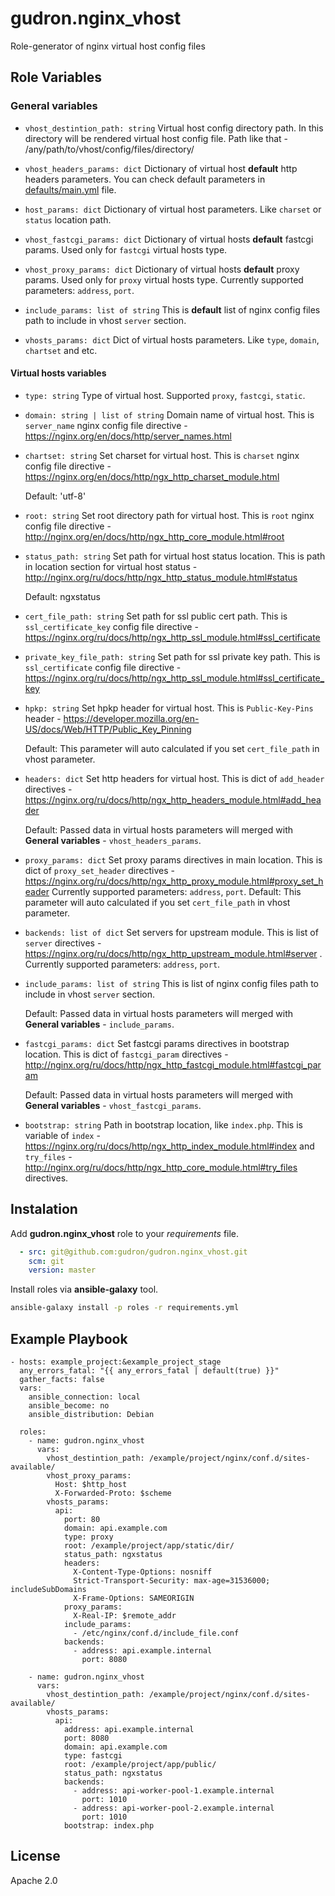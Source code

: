 gudron.nginx_vhost
=========

Role-generator of nginx virtual host config files

Role Variables
--------------

### General variables

  * `vhost_destintion_path: string`
    Virtual host config directory path. In this directory will be rendered virtual host config file. Path like that - /any/path/to/vhost/config/files/directory/

  * `vhost_headers_params: dict`
    Dictionary of virtual host **default** http headers parameters. You can check default parameters in [defaults/main.yml](defaults/main.yml) file.

  * `host_params: dict`
    Dictionary of virtual host parameters. Like `charset` or `status` location path.

  * `vhost_fastcgi_params: dict`
    Dictionary of virtual hosts **default** fastcgi params. Used only for `fastcgi` virtual hosts type.

  * `vhost_proxy_params: dict`
    Dictionary of virtual hosts **default** proxy params. Used only for `proxy` virtual hosts type.
 Currently supported parameters: `address`, `port`.
  * `include_params: list of string`
    This is **default** list of nginx config files path to include in vhost `server` section.

  * `vhosts_params: dict`
    Dict of virtual hosts parameters. Like `type`, `domain`, `chartset` and etc.

#### Virtual hosts variables

  * `type: string`
    Type of virtual host. Supported `proxy`, `fastcgi`, `static`.

  * `domain: string | list of string`
    Domain name of virtual host. This is `server_name` nginx config file directive - https://nginx.org/en/docs/http/server_names.html

  * `chartset: string`
    Set charset for virtual host. This is `charset` nginx config file directive - https://nginx.org/en/docs/http/ngx_http_charset_module.html

    Default: 'utf-8'

  * `root: string`
    Set root directory path for virtual host. This is `root` nginx config file directive - http://nginx.org/en/docs/http/ngx_http_core_module.html#root

  * `status_path: string`
    Set path for virtual host status location. This is path in location section for virtual host status - http://nginx.org/ru/docs/http/ngx_http_status_module.html#status

    Default: ngxstatus

  * `cert_file_path: string`
    Set path for ssl public cert path. This is `ssl_certificate_key` config file directive - https://nginx.org/ru/docs/http/ngx_http_ssl_module.html#ssl_certificate

  * `private_key_file_path: string`
    Set path for ssl private key path. This is `ssl_certificate` config file directive - https://nginx.org/ru/docs/http/ngx_http_ssl_module.html#ssl_certificate_key

  * `hpkp: string`
    Set hpkp header for virtual host. This is `Public-Key-Pins` header - https://developer.mozilla.org/en-US/docs/Web/HTTP/Public_Key_Pinning

    Default: This parameter will auto calculated if you set `cert_file_path` in vhost parameter.

  * `headers: dict`
    Set http headers for virtual host. This is dict of `add_header` directives - https://nginx.org/ru/docs/http/ngx_http_headers_module.html#add_header

    Default: Passed data in virtual hosts parameters will merged with **General variables** - `vhost_headers_params`.

  * `proxy_params: dict`
    Set proxy params directives in main location. This is dict of `proxy_set_header` directives - https://nginx.org/ru/docs/http/ngx_http_proxy_module.html#proxy_set_header
 Currently supported parameters: `address`, `port`.
    Default: This parameter will auto calculated if you set `cert_file_path` in vhost parameter.

  * `backends: list of dict`
    Set servers for upstream module. This is list of `server` directives - https://nginx.org/ru/docs/http/ngx_http_upstream_module.html#server . Currently supported parameters: `address`, `port`.

  * `include_params: list of string`
    This is list of nginx config files path to include in vhost `server` section.

    Default: Passed data in virtual hosts parameters will merged with **General variables** - `include_params`.

  * `fastcgi_params: dict`
    Set fastcgi params directives in bootstrap location. This is dict of `fastcgi_param` directives - http://nginx.org/ru/docs/http/ngx_http_fastcgi_module.html#fastcgi_param

    Default: Passed data in virtual hosts parameters will merged with **General variables** - `vhost_fastcgi_params`.

  * `bootstrap: string`
    Path in bootstrap location, like `index.php`. This is variable of `index` - https://nginx.org/ru/docs/http/ngx_http_index_module.html#index and `try_files` - http://nginx.org/ru/docs/http/ngx_http_core_module.html#try_files directives.


Instalation
-----------

Add **gudron.nginx_vhost** role to your *requirements* file.

```yaml
  - src: git@github.com:gudron/gudron.nginx_vhost.git
    scm: git
    version: master
```

Install roles via **ansible-galaxy** tool.

```bash
ansible-galaxy install -p roles -r requirements.yml
```

Example Playbook
----------------

    - hosts: example_project:&example_project_stage
      any_errors_fatal: "{{ any_errors_fatal | default(true) }}"
      gather_facts: false
      vars:
        ansible_connection: local
        ansible_become: no
        ansible_distribution: Debian
            
      roles:
        - name: gudron.nginx_vhost
          vars: 
            vhost_destintion_path: /example/project/nginx/conf.d/sites-available/
            vhost_proxy_params:
              Host: $http_host
              X-Forwarded-Proto: $scheme
            vhosts_params:
              api:
                port: 80
                domain: api.example.com
                type: proxy
                root: /example/project/app/static/dir/
                status_path: ngxstatus
                headers:
                  X-Content-Type-Options: nosniff
                  Strict-Transport-Security: max-age=31536000; includeSubDomains
                  X-Frame-Options: SAMEORIGIN
                proxy_params:
                  X-Real-IP: $remote_addr
                include_params:
                  - /etc/nginx/conf.d/include_file.conf
                backends: 
                  - address: api.example.internal
                    port: 8080

        - name: gudron.nginx_vhost
          vars: 
            vhost_destintion_path: /example/project/nginx/conf.d/sites-available/
            vhosts_params:
              api:
                address: api.example.internal
                port: 8080
                domain: api.example.com
                type: fastcgi
                root: /example/project/app/public/
                status_path: ngxstatus
                backends: 
                  - address: api-worker-pool-1.example.internal
                    port: 1010
                  - address: api-worker-pool-2.example.internal
                    port: 1010
                bootstrap: index.php

License
-------

Apache 2.0

